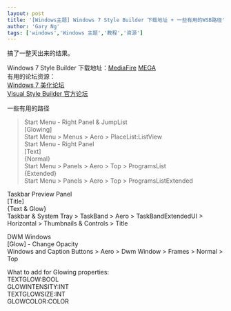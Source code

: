 ```yaml
---
layout: post
title: '[Windows主题] Windows 7 Style Builder 下载地址 + 一些有用的WSB路径'
author: 'Gary Ng'
tags: ['windows','Windows 主题','教程','资源']
---
```


搞了一整天出来的结果。  
  
Windows 7 Style Builder 下载地址：[MediaFire](http://www.mediafire.com/download/64fai8a34bhjjet/Windows_7_Style_Builder_2.1.520.125_DeGun_TPB_2k11.7z)   [MEGA](https://mega.co.nz/#!yQRTSLST!K83ho2bYIxEdTCb_dOJmpWZ5VtJcUbXVRxBeXWeU848)  
有用的论坛资源：  
[Windows 7 美化论坛](http://bbs.pchdc.com/forum-90-1.html)  
[Visual Style Builder 官方论坛](http://vistastylebuilder.com/forum/)  
  
一些有用的路径  
  


> Start Menu - Right Panel & JumpList  
[Glowing]  
Start Menu > Menus > Aero > PlaceList:ListView  
Start Menu - Right Panel  
[Text]  
{Normal}  
Start Menu > Panels > Aero > Top > ProgramsList  
{Extended}  
Start Menu > Panels > Aero > Top > ProgramsListExtended  
  
Taskbar Preview Panel  
[Title]  
{Text & Glow}  
Taskbar & System Tray > TaskBand > Aero > TaskBandExtendedUI > Horizontal > Thumbnails & Controls > Title  
  
DWM Windows  
[Glow] - Change Opacity  
Windows and Caption Buttons > Aero > Dwm Window > Frames > Normal > Top  
  
What to add for Glowing properties:  
TEXTGLOW:BOOL  
GLOWINTENSITY:INT  
TEXTGLOWSIZE:INT  
GLOWCOLOR:COLOR

  

